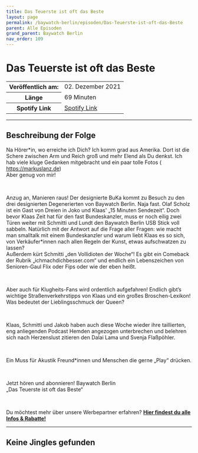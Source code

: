 ```yaml
---
title: Das Teuerste ist oft das Beste
layout: page
permalink: /baywatch-berlin/episoden/Das-Teuerste-ist-oft-das-Beste
parent: Alle Episoden
grand_parent: Baywatch Berlin
nav_order: 109
---
```


# Das Teuerste ist oft das Beste
<table class="resp-table dcf-table dcf-table-responsive dcf-table-bordered dcf-table-striped dcf-w-100%">
                    <tbody>
                        <tr>
                            <th scope="row">Veröffentlich am:</th>
                            <td data-label="Veröffentlich am:">02. Dezember 2021</td>
                        </tr>
                        <tr>
                            <th scope="row">Länge </th>
                            <td data-label="Länge ">69 Minuten</td>
                        </tr><tr>
                                <th scope="row">Spotify Link</th>
                                <td data-label="Spotify Link"><a href="https://open.spotify.com/episode/3JCJmOt5Gic0Avl73mARfb">Spotify Link</a></td>
                            </tr></tbody>
                </table>

***

## Beschreibung der Folge

<div>
<p>Na Hörer*in, wo erreiche ich Dich? Ich komm grad aus Amerika. Dort ist die Schere zwischen Arm und Reich groß und mehr Elend als Du denkst. Ich hab viele kluge Gedanken mitgebracht und ein paar tolle Fotos ( <a href="https://markuslanz.de">https://markuslanz.de</a>) <br> Aber genug von mir!</p> <br> <p>Anzug an, Manieren raus! Der designierte BuKa kommt zu Besuch zu den drei designierten Degenerierten von Baywatch Berlin. Naja fast. Olaf Scholz ist ein Gast von Dreien in Joko und Klaas' „15 Minuten Sendezeit“. Doch bevor Klaas Zeit hat für den fast Bundeskanzler, muss er noch eilig zwei Türen weiter mit Schmitti und Lundt den Baywatch Berlin USB Stick voll sabbeln. Natürlich mit der Antwort auf die Frage aller Fragen: wie macht man smalltalk mit einem Bundeskanzler und warum liebt Klaas es so sich, von Verkäufer*innen nach allen Regeln der Kunst, etwas aufschwatzen zu lassen? <br> Außerdem kürt Schmitti „den Vollidioten der Woche“! Es gibt ein Comeback der Rubrik „ichmachdichbesser.com“ und endlich ein Lebenszeichen von Senioren-Gaul Flix oder Fips oder wie der eben heißt.</p> <br> <p>Aber auch für Klugheits-Fans wird ordentlich aufgefahren! Endlich gibt’s wichtige Straßenverkehrstipps von Klaas und ein großes Broschen-Lexikon! Was bedeutet der Lieblingsschmuck der Queen?</p> <br> <p>Klaas, Schmitti und Jakob haben auch diese Woche wieder ihre taillierten, eng anliegenden Podcast Hemden angezogen unterbrechen und belehren sich nach Herzenslust zitieren den Dalai Lama und Svenja Flaßpöhler.</p> <br> <p>Ein Muss für Akustik Freund*innen und Menschen die gerne „Play“ drücken.</p> <br> <p>Jetzt hören und abonnieren! Baywatch Berlin <br> „Das Teuerste ist oft das Beste“</p> <br> <p>Du möchtest mehr über unsere Werbepartner erfahren? <a href="https://linktr.ee/BaywatchBerlin"><strong>Hier findest du alle Infos & Rabatte!</strong></a></p>  
</div>

***

## Keine Jingles gefunden